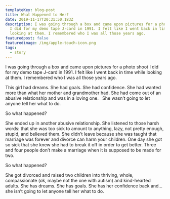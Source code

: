 ```yaml
---
templateKey: blog-post
title: What Happened to Her?
date: 2019-11-17T20:31:50.183Z
description: I was going through a box and came upon pictures for a photo shoot
  I did for my demo tape J-card in 1991. I felt like I went back in time while
  looking at them. I remembered who I was all those years ago.
featuredpost: false
featuredimage: /img/apple-touch-icon.png
tags:
  - story
---
```

I was going through a box and came upon pictures for a photo shoot I did for my demo tape J-card in 1991. I felt like I went back in time while looking at them. I remembered who I was all those years ago.

This girl had dreams. She had goals. She had confidence. She had wanted more than what her mother and grandmother had. She had come out of an abusive relationship and was in a loving one.   She wasn’t going to let anyone tell her what to do.

So what happened?

She ended up in another abusive relationship. She listened to those harsh words: that she was too sick to amount to anything, lazy, not pretty enough, stupid, and believed them. She didn’t leave because she was taught that marriage was forever and divorce can harm your children. One day she got so sick that she knew she had to break it off in order to get better. Three and four people don’t make a marriage when it is supposed to be made for two.

So what happened?

She got divorced and raised two children into thriving, whole, compassionate (ok, maybe not the one with autism) and kind-hearted adults. She has dreams. She has goals. She has her confidence back and…she isn’t going to let anyone tell her what to do.